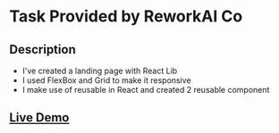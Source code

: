 # Task Provided by ReworkAI Co

## Description

- I've created a landing page with React Lib
- I used FlexBox and Grid to make it responsive
- I make use of reusable in React and created 2 reusable component

## [Live Demo](https://0genn0.github.io/rework-ai-task/)
